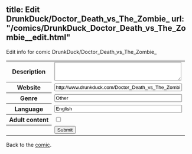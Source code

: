 title: Edit DrunkDuck/Doctor_Death_vs_The_Zombie_
url: "/comics/DrunkDuck_Doctor_Death_vs_The_Zombie__edit.html"
---
Edit info for comic DrunkDuck/Doctor_Death_vs_The_Zombie_

<form name="comic" action="http://gaepostmail.appspot.com/comic/" method="post">
<table class="comicinfo">
<tr>
<th>Description</th><td><textarea name="description" cols="40" rows="3"></textarea></td>
</tr>
<tr>
<th>Website</th><td><input type="text" name="url" value="http://www.drunkduck.com/Doctor_Death_vs_The_Zombie_/" size="40"/></td>
</tr>
<tr>
<th>Genre</th><td><input type="text" name="genre" value="Other" size="40"/></td>
</tr>
<tr>
<th>Language</th><td><input type="text" name="language" value="English" size="40"/></td>
</tr>
<tr>
<th>Adult content</th><td><input type="checkbox" name="adult" value="adult" /></td>
</tr>
<tr>
<th></th><td>
<input type="hidden" name="comic" value="DrunkDuck_Doctor_Death_vs_The_Zombie_" />
<input type="submit" name="submit" value="Submit" />
</td>
</tr>
</table>
</form>

Back to the [comic](DrunkDuck_Doctor_Death_vs_The_Zombie_.html).
